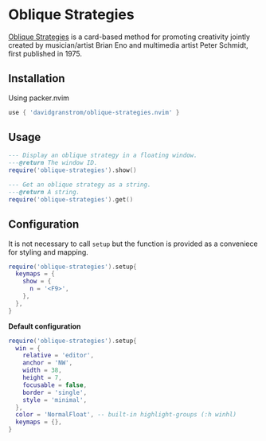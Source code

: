 # Oblique Strategies

[Oblique Strategies](https://en.wikipedia.org/wiki/Oblique_Strategies) is a card-based method for promoting creativity jointly created by musician/artist Brian Eno and multimedia artist Peter Schmidt, first published in 1975.

## Installation

Using packer.nvim

```lua
use { 'davidgranstrom/oblique-strategies.nvim' }
```

## Usage

```lua
--- Display an oblique strategy in a floating window.
---@return The window ID.
require('oblique-strategies').show()

--- Get an oblique strategy as a string.
---@return A string.
require('oblique-strategies').get()
```

## Configuration

It is not necessary to call `setup` but the function is provided as a conveniece for styling and mapping.

```lua
require('oblique-strategies').setup{
  keymaps = {
    show = {
      n = '<F9>',
    },
  },
}
```

**Default configuration**

```lua
require('oblique-strategies').setup{
  win = {
    relative = 'editor',
    anchor = 'NW',
    width = 38,
    height = 7,
    focusable = false,
    border = 'single',
    style = 'minimal',
  },
  color = 'NormalFloat', -- built-in highlight-groups (:h winhl)
  keymaps = {},
}
```
